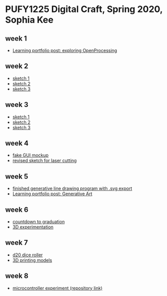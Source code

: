 # PUFY1225 Digital Craft, Spring 2020, Sophia Kee

## week 1
* [Learning portfolio post: exploring OpenProcessing](https://portfolio.newschool.edu/sophiakee/2020/01/27/exploring-openprocessing/)

## week 2
* [sketch 1](https://kees911.github.io/PUFY1225-Digital_Craft/dc-week-2/week-2-hw/01-one.html)
* [sketch 2](https://kees911.github.io/PUFY1225-Digital_Craft/dc-week-2/week-2-hw/02-two.html)
* [sketch 3](https://kees911.github.io/PUFY1225-Digital_Craft/dc-week-2/week-2-hw/03-three.html)

## week 3
* [sketch 1](https://kees911.github.io/PUFY1225-Digital_Craft/dc-week-3/week-3-hw/01-one.html)
* [sketch 2](https://kees911.github.io/PUFY1225-Digital_Craft/dc-week-3/week-3-hw/02-two.html)
* [sketch 3](https://kees911.github.io/PUFY1225-Digital_Craft/dc-week-3/week-3-hw/03-three.html)

## week 4
<!--- ![alt text](web address) for putting images in-->
* [fake GUI mockup](https://kees911.github.io/PUFY1225-Digital_Craft/dc-week-4/fake-GUI/)
* [revised sketch for laser cutting](https://kees911.github.io/PUFY1225-Digital_Craft/dc-week-4/week-4-hw/)

## week 5
* [finished generative line drawing program with .svg export](https://kees911.github.io/PUFY1225-Digital_Craft/dc-week-5/homework%20attempt/)
* [Learning portfolio post: Generative Art](https://portfolio.newschool.edu/sophiakee/2020/02/21/generative-art-with-p5-js/)

## week 6
* [countdown to graduation](https://kees911.github.io/PUFY1225-Digital_Craft/dc-week-6/countdown/)
* [3D experimentation]()

## week 7
* [d20 dice roller](https://kees911.github.io/PUFY1225-Digital_Craft/dc-week-7/dice/)
* [3D printing models](https://github.com/kees911/PUFY1225-Digital_Craft/tree/master/dc-week-7/3d-print-files)

## week 8
* [microcontroller experiment (repository link)](https://github.com/kees911/PUFY1225-Digital_Craft/tree/master/dc-week-8/week-8-hw)
